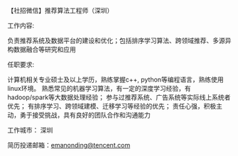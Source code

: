 【社招微信】推荐算法工程师（深圳）


工作内容:  

负责推荐系统及数据平台的建设和优化；包括排序学习算法、跨领域推荐、多源异构数据融合等研究和应用  
    
任职要求:  

计算机相关专业硕士及以上学历，熟练掌握c++, python等编程语言，熟练使用linux环境。 熟悉常见的机器学习算法，有一定的深度学习经验，有hadoop/spark等大数据处理经验； 参与过推荐系统、广告系统等实际线上系统者优先； 有排序学习、跨领域建模、迁移学习等经验的优先； 责任心强，积极主动，勇于接受挑战，具有良好的团队合作和沟通能力  
    
工作城市：  深圳  
    
简历投递邮箱：emanonding@tencent.com  
